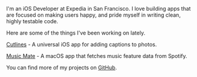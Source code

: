 I'm an iOS Developer at Expedia in San Francisco. I love building apps that are focused on making users happy, and pride myself in writing clean, highly testable code.

Here are some of the things I've been working on lately.

[Cutlines](https://cutlines.jbruce.me) - A universal iOS app for adding captions to photos.

[Music Mate](https://github.com/jbruce2112/music-mate) - A macOS app that fetches music feature data from Spotify.

You can find more of my projects on [GitHub](https://github.com/jbruce2112).
